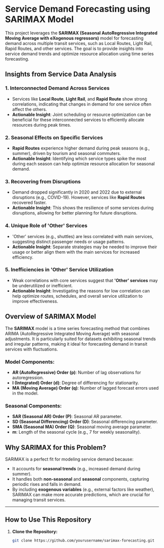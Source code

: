 # Service Demand Forecasting using SARIMAX Model

This project leverages the **SARIMAX (Seasonal AutoRegressive Integrated Moving Average with eXogenous regressors)** model for forecasting demand across multiple transit services, such as Local Routes, Light Rail, Rapid Routes, and other services. The goal is to provide insights into service demand trends and optimize resource allocation using time series forecasting.

## Insights from Service Data Analysis

### 1. **Interconnected Demand Across Services**
- Services like **Local Route**, **Light Rail**, and **Rapid Route** show strong correlations, indicating that changes in demand for one service often affect the others.
- **Actionable Insight**: Joint scheduling or resource optimization can be beneficial for these interconnected services to efficiently allocate resources during peak times.

### 2. **Seasonal Effects on Specific Services**
- **Rapid Routes** experience higher demand during peak seasons (e.g., summer), driven by tourism and seasonal commuters.
- **Actionable Insight**: Identifying which service types spike the most during each season can help optimize resource allocation for seasonal demand.

### 3. **Recovering from Disruptions**
- Demand dropped significantly in 2020 and 2022 due to external disruptions (e.g., COVID-19). However, services like **Rapid Routes** recovered faster.
- **Actionable Insight**: This shows the resilience of some services during disruptions, allowing for better planning for future disruptions.

### 4. **Unique Role of 'Other' Services**
- 'Other' services (e.g., shuttles) are less correlated with main services, suggesting distinct passenger needs or usage patterns.
- **Actionable Insight**: Separate strategies may be needed to improve their usage or better align them with the main services for increased efficiency.

### 5. **Inefficiencies in 'Other' Service Utilization**
- Weak correlations with core services suggest that **'Other' services** may be underutilized or inefficient.
- **Actionable Insight**: Investigating the reasons for low correlation can help optimize routes, schedules, and overall service utilization to improve effectiveness.

## Overview of SARIMAX Model

The **SARIMAX** model is a time series forecasting method that combines ARIMA (AutoRegressive Integrated Moving Average) with seasonal adjustments. It is particularly suited for datasets exhibiting seasonal trends and irregular patterns, making it ideal for forecasting demand in transit services with fluctuations.

### Model Components:
- **AR (AutoRegressive) Order (p)**: Number of lag observations for autoregression.
- **I (Integrated) Order (d)**: Degree of differencing for stationarity.
- **MA (Moving Average) Order (q)**: Number of lagged forecast errors used in the model.

### Seasonal Components:
- **SAR (Seasonal AR) Order (P)**: Seasonal AR parameter.
- **SD (Seasonal Differencing) Order (D)**: Seasonal differencing parameter.
- **SMA (Seasonal MA) Order (Q)**: Seasonal moving average parameter.
- **m**: Length of the seasonal cycle (e.g., 7 for weekly seasonality).

## Why SARIMAX for this Problem?

SARIMAX is a perfect fit for modeling service demand because:
- It accounts for **seasonal trends** (e.g., increased demand during summer).
- It handles both **non-seasonal** and **seasonal** components, capturing periodic rises and falls in demand.
- By including **exogenous variables** (e.g., external factors like weather), SARIMAX can make more accurate predictions, which are crucial for managing transit services.

---

## How to Use This Repository

1. **Clone the Repository:**
   ```bash
   git clone https://github.com/yourusername/sarimax-forecasting.git
